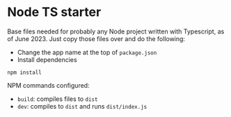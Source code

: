 # Node TS starter

Base files needed for probably any Node project written with Typescript, as of June 2023. Just copy those files over and do the following:

- Change the app name at the top of `package.json`
- Install dependencies

```
npm install
```

NPM commands configured:

- `build`: compiles files to `dist`
- `dev`: compiles to `dist` and runs `dist/index.js`
